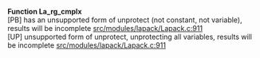   
__Function La_rg_cmplx__  
  [PB] has an unsupported form of unprotect (not constant, not variable), results will be incomplete [src/modules/lapack/Lapack.c:911](https://github.com/wch/r-source/blob/b6c87a27b83bb18df9c856d488cfd39fa8aaf064/src/modules/lapack/Lapack.c/#L911)  
  [UP] unsupported form of unprotect, unprotecting all variables, results will be incomplete [src/modules/lapack/Lapack.c:911](https://github.com/wch/r-source/blob/b6c87a27b83bb18df9c856d488cfd39fa8aaf064/src/modules/lapack/Lapack.c/#L911)  
